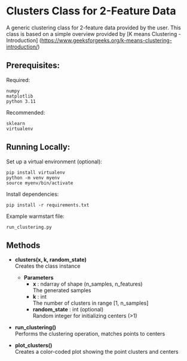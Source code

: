# Clusters Class for 2-Feature Data

A generic clustering class for 2-feature data provided by the user. This class is based on a simple overview provided by [K means Clustering - Introduction] (https://www.geeksforgeeks.org/k-means-clustering-introduction/)

## Prerequisites:

Required:

    numpy
    matplotlib
    python 3.11

Recommended:

    sklearn
    virtualenv

## Running Locally:

Set up a virtual environment (optional):  

    pip install virtualenv
    python -m venv myenv
    source myenv/bin/activate

Install dependencies:

    pip install -r requirements.txt

Example warmstart file:

    run_clustering.py

## Methods
- **clusters(x, k, random_state)**  
    Creates the class instance

    - **Parameters**  
        - **x** : ndarray of shape (n_samples, n_features)  
            The generated samples  
        - **k** : int  
            The number of clusters in range [1, n_samples]
        - **random_state** : int (optional)  
            Random integer for initializing centers (>1)

- **run_clustering()**  
        Performs the clustering operation, matches points to centers  
- **plot_clusters()**  
        Creates a color-coded plot showing the point clusters and centers
